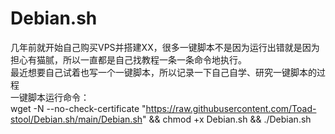 # Debian.sh
几年前就开始自己购买VPS并搭建XX，很多一键脚本不是因为运行出错就是因为担心有猫腻，所以一直都是自己找教程一条一条命令地执行。  
最近想要自己试着也写一个一键脚本，所以记录一下自己自学、研究一键脚本的过程  
一键脚本运行命令：  
wget -N --no-check-certificate "https://raw.githubusercontent.com/Toad-stool/Debian.sh/main/Debian.sh" && chmod +x Debian.sh && ./Debian.sh
